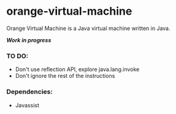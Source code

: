 # orange-virtual-machine
Orange Virtual Machine is a Java virtual machine written in Java.

__*Work in progress*__

### TO DO:

+ Don't use reflection API, explore java.lang.invoke
+ Don't ignore the rest of the instructions

### Dependencies:

+ Javassist
